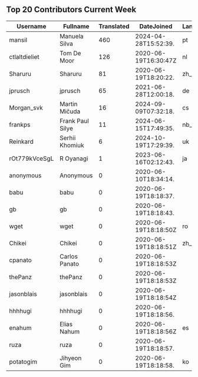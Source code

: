 ## Top 20 Contributors Current Week ##
|Username|Fullname|Translated|DateJoined|Language|
|--------|--------|----------|----------|-------|
|mansil|Manuela Silva|460|2024-04-28T15:52:39.|pt|
|ctlaltdieliet|Tom De Moor|126|2020-06-19T16:30:47Z|nl|
|Sharuru|Sharuru|81|2020-06-19T18:20:22.|zh_Hans|
|jprusch|jprusch|65|2021-06-28T12:00:18.|de|
|Morgan_svk|Martin Mičuda|16|2024-09-09T07:32:18.|cs|
|frankps|Frank Paul Silye|11|2024-06-15T17:49:35.|nb_NO|
|Reinkard|Serhii Khomiuk|6|2024-10-19T17:29:39.|uk|
|rOt779kVceSgL|R Oyanagi|1|2023-06-16T02:12:43.|ja|
|anonymous|Anonymous|0|2020-06-10T18:34:14.||
|babu|babu|0|2020-06-19T18:18:37.||
|gb|gb|0|2020-06-19T18:18:43.||
|wget|wget|0|2020-06-19T18:18:50Z|ro|
|Chikei|Chikei|0|2020-06-19T18:18:51Z|zh_Hant|
|cpanato|Carlos Panato|0|2020-06-19T18:18:53Z||
|thePanz|thePanz|0|2020-06-19T18:18:53Z||
|jasonblais|jasonblais|0|2020-06-19T18:18:54Z||
|hhhhugi|hhhhugi|0|2020-06-19T18:18:56.||
|enahum|Elias  Nahum|0|2020-06-19T18:18:56Z|es|
|ruza|ruza|0|2020-06-19T18:18:57.||
|potatogim|Jihyeon Gim|0|2020-06-19T18:18:58.|ko|

